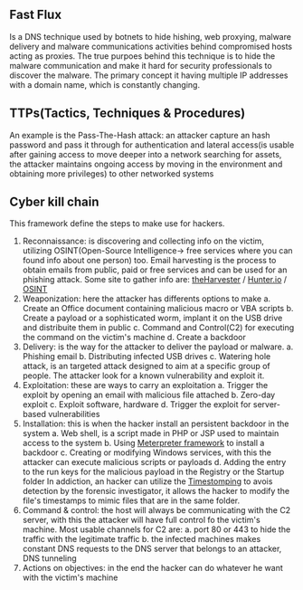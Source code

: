 ## Fast Flux

Is a DNS technique used by botnets to hide hishing, web proxying, malware delivery and malware communications activities behind compromised hosts acting as proxies. The true purpoes behind this technique is to hide the malware communication and make it hard for security professionals to discover the malware.
The primary concept it having multiple IP addresses with a domain name, which is constantly changing.

## TTPs(Tactics, Techniques & Procedures)

An example is the Pass-The-Hash attack: an attacker capture an hash password and pass it through for authentication and lateral access(is usable after gaining access to move deeper into a network searching for assets, the attacker maintains ongoing access by moving in the environment and obtaining more privileges) to other networked systems

## Cyber kill chain

This framework define the steps to make use for hackers.
1. Reconnaissance: is discovering and collecting info on the victim, utilizing OSINT(Open-Source Intelligence-> free services where you can found info about one person) too. Email harvesting is the process to obtain emails from public, paid or free services and can be used for an phishing attack. Some site to gather info are: [theHarvester](https://github.com/laramies/theHarvester) / [Hunter.io](https://Hunter.io) / [OSINT](https://osintframework.com/)
2. Weaponization: here the attacker has differents options to make
    a. Create an Office document containing malicious macro or VBA scripts
    b. Create a payload or a sophisticated worm, implant it on the USB drive and distribuite them in public
    c. Command and Control(C2) for executing the command on the victim's machine
    d. Create a backdoor
3. Delivery: is the way for the attacker to deliver the payload or malware.
    a. Phishing email
    b. Distributing infected USB drives
    c. Watering hole attack, is an targeted attack designed to aim at a specific group of people. The attacker look for a known vulnerability and exploit it.
4. Exploitation: these are ways to carry an exploitation
    a. Trigger the exploit by opening an email with malicious file attached
    b. Zero-day exploit
    c. Exploit software, hardware
    d. Trigger the exploit for server-based vulnerabilities
5. Installation: this is when the hacker install an persistent backdoor in the system
    a. Web shell, is a script made in PHP or JSP used to maintain access to the system
    b. Using [Meterpreter framework](https://www.offsec.com/metasploit-unleashed/meterpreter-backdoor/) to install a backdoor
    c. Creating or modifying Windows services, with this the attacker can execute malicious scripts or payloads
    d. Adding the entry to the run keys for the malicious payload in the Registry or the Startup folder
    In addiction, an hacker can utilize the [Timestomping](https://attack.mitre.org/techniques/T1070/006/) to avois detection by the forensic investigator, it allows the hacker to modify the file's timestamps to mimic files that are in the same folder.
6. Command & control: the host will always be communicating with the C2 server, with this the attacker will have full control fo the victim's machine. Most usable channels for C2 are:
    a. port 80 or 443 to hide the traffic with the legitimate traffic 
    b. the infected machines makes constant DNS requests to the DNS server that belongs to an attacker, DNS tunneling
7. Actions on objectives: in the end the hacker can do whatever he want with the victim's machine